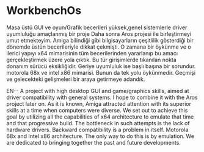# WorkbenchOs
Masa üstü GUI ve oyun/Grafik becerileri yüksek,genel sistemlerle driver uyumluluğu amaçlanmış bir proje
Daha sonra Aros projesi ile birleştirmeyi umut etmekteyim.
Amiga bilindiği gibi bilgisayarların çeşitlilik gösterdiği bir dönemde üstün becerileriyle dikkat çekmişti.
O zamana bir öykünme ve o ilerici yapıyı x64 mimarisinin tüm becerilerinden yararlanıp bu amacı gerçekleştirmek üzere yola çıktık.
Bu tür girişimlerde tıkanılan nokta donanım sürücü eksikliğidir. Geriye uyumluluk ise başlı başına bir sorundur. motorola 68x ve intel x86 mimarisi.
Bunun da tek yolu öykünmedir. Geçmişi ve gelecekteki gelişmeleri bir araya getirmeye adandık.


EN--
A project with high desktop GUI and game/graphics skills, aimed at driver compatibility with general systems. I hope to combine it with the Aros project later on. As it is known, Amiga attracted attention with its superior skills at a time when computers were diverse. We set out to achieve this goal by utilizing all the capabilities of x64 architecture to emulate that time and that progressive build. The bottleneck in such attempts is the lack of hardware drivers. Backward compatibility is a problem in itself. Motorola 68x and Intel x86 architecture. The only way to do this is by emulation. We are dedicated to bringing together the past and future developments.
